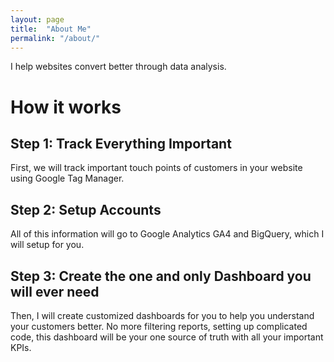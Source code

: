 ```yaml
---
layout: page
title:  "About Me"
permalink: "/about/"
---
```

I help websites convert better through data analysis.

# How it works
## Step 1: Track Everything Important
First, we will track important touch points of customers in your website using Google Tag Manager.

## Step 2: Setup Accounts
All of this information will go to Google Analytics GA4 and BigQuery, which I will setup for you.

## Step 3: Create the one and only Dashboard you will ever need
Then, I will create customized dashboards for you to help you understand your customers better. No more filtering reports, setting up complicated code, this dashboard will be your one source of truth with all your important KPIs.

